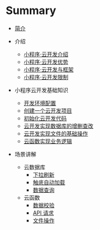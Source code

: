 # Summary

* [简介](index.md)

* 介绍
    * [小程序·云开发介绍](chapter-1/intro.md)
    * [小程序·云开发优势](chapter-1/advantage.md)
    * [小程序·云开发与框架](chapter-1/framework.md)
    * [小程序·云开发限制](chapter-1/limit.md)
* 小程序云开发基础知识
    * [开发环境配置](chapter-2/development_env.md)
    * [创建一个云开发项目]()
    * [初始化云开发代码]()
    * [云开发实现数据库的增删查改]()
    * [云开发实现文件的基础操作]()
    * [云函数实现业务逻辑]()
* 场景讲解
    * 云数据库
        * [下拉刷新]()
        * [触底自动加载]()
        * [数据查询]()
    * 云函数
        * [数据校验]()
        * [API 请求]()
        * [文件操作]()
